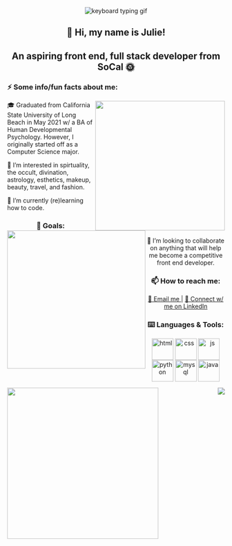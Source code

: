 <section align= "center">
  <img src=https://media.tenor.com/D5QVYSPmpmAAAAAC/anime-keyboard-typing-keyboard-anime.gif alt= "keyboard typing gif">
  <h1> 👋 Hi, my name is Julie! </h1> <!-- find out how to get rid of the lines separating the two headings-->
  <h2> An aspiring front end, full stack developer from SoCal 🌞 </h2>
<section>

<section>
  <h3 align= "left"> ⚡️ Some info/fun facts about me: </h2>
  <img align= "right" src= https://www.icegif.com/wp-content/uploads/2022/06/icegif-499.gif width = 300>
  <p align= "left"> 🎓 Graduated from California State University of Long Beach in May 2021 w/ a BA of Human Developmental Psychology. However, I originally started off as a Computer Science major. </p> 
  <p align= "left"> 👀 I’m interested in spirtuality, the occult, divination, astrology, esthetics, makeup, beauty, travel, and fashion. </p>
  <p align= "left"> 🌱 I’m currently (re)learning how to code. </p>
</section>

<section>
  <img align = "left" src=https://devforum-uploads.s3.dualstack.us-east-2.amazonaws.com/uploads/original/4X/2/7/4/274d40f45b3f56a908c194f494eec2319ca3063b.gif width = 320>
  <h3 align= "center left"> 🎯 Goals: </h3> <!-- find out how to have center left alignment -->
  <p> 💞️ I’m looking to collaborate on anything that will help me become a competitive front end developer. </p>
</section>

<!-- find out how to add a line break here -->

<section>
  <h3> 📫 How to reach me: </h3>
  <a href= "mailto: juliechan03@gmail.com"> 📨 Email me </a> | <a href= "https://www.linkedin.com/in/juliechan2/"> 📱 Connect w/ me on LinkedIn </a>
  <!-- Make this link open a new tab -->
</section>

<section>
  <h3> ⌨️ Languages & Tools: </h3>
  <p align = "center">
  <img align="center" src="https://file.notion.so/f/s/d48470a7-9ae9-4c9f-bdf9-72176351d9cd/Untitled.png?id=a795b1a6-95ce-4ed9-8a8b-28a10b10f699&table=block&spaceId=7439bad4-bed9-4ad1-a443-7ab49d1df260&expirationTimestamp=1682048650806&signature=a5PuVXT0WSX3CcbXfG43NEK4X2V56i_8_NTYqeS3I2A&downloadName=Untitled.png" width = 50 alt="html">
  <img align="center" src="https://file.notion.so/f/s/93f59967-8f2b-4ccb-b2a0-4d69083c8a5b/Untitled.png?id=ee857f10-e39b-4b3c-8c2f-0cb2bc815db9&table=block&spaceId=7439bad4-bed9-4ad1-a443-7ab49d1df260&expirationTimestamp=1682048702094&signature=r_LmzT6RcCL7DXoFVemyEpiqGmTdi-Il5llX9TV_RQI&downloadName=Untitled.png" width = 50 alt="css">
  <img align="center" src="https://file.notion.so/f/s/ed12aca9-d2db-4b47-bb9c-d4e98d01057a/Untitled.png?id=d5dd5d75-2aa8-48e6-bf6c-799a60dea162&table=block&spaceId=7439bad4-bed9-4ad1-a443-7ab49d1df260&expirationTimestamp=1682047887696&signature=VekRsJP_jT1aDZ_UHFFeWaNiJ0DQX3taccK8RjLvuaY&downloadName=Untitled.png" width = 50 alt="js">
  <img align="center" src="https://cdn-icons-png.flaticon.com/512/3098/3098090.png" width = 50 alt="python">
  <img align="center" src="https://cdn-icons-png.flaticon.com/512/1199/1199129.png" width = 50 alt="mysql">
  <img align="center" src="https://cdn-icons-png.flaticon.com/128/1183/1183618.png" width = 50 alt="java">
  </p>
</section>
  
<section>
  <img align = "left" src="https://github-readme-streak-stats.herokuapp.com?user=juliechan01&theme=synthwave&border_radius=5.5)](https://git.io/streak-stats)" width = 350>
  <img align = "right" src="https://github-readme-stats.vercel.app/api/top-langs/?username=juliechan01&hide=css&layout=compact&theme=synthwave">
</section>

<!---
juliechan01/juliechan01 is a ✨ special ✨ repository because its `README.md` (this file) appears on your GitHub profile.
You can click the Preview link to take a look at your changes.
--->
